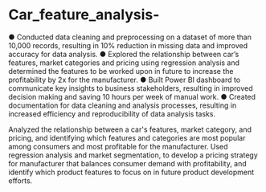 # Car_feature_analysis-

●	Conducted data cleaning and preprocessing on a dataset of more than 10,000 records, resulting in 10% reduction in missing data and improved accuracy for data analysis. 
●	Explored the relationship between car’s features, market categories and pricing using regression analysis and determined the features to be worked upon in future to increase the profitability by 2x for the manufacturer. 
●	Built Power BI dashboard to communicate key insights to business stakeholders, resulting in improved decision making and saving 10 hours per week of manual work.
●	Created documentation for data cleaning and analysis processes, resulting in increased efficiency and reproducibility of data analysis tasks.

Analyzed the relationship between a car's features, market category, and pricing, and identifying which features and
categories are most popular among consumers and most profitable for the manufacturer. 
Used regression analysis and market segmentation, to develop a pricing strategy for manufacturer that balances consumer demand with profitability, and identify which product features to focus on in future product development efforts.
